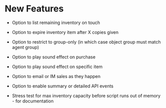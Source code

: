 # New Features #

* Option to list remaining inventory on touch
* Option to expire inventory item after X copies given

* Option to restrict to group-only (in which case object group must match agent group)
* Option to play sound effect on purchase
* Option to play sound effect on specific item
* Option to email or IM sales as they happen
* Option to enable summary or detailed API events
* Stress test for max inventory capacity before script runs out of memory - for documentation
